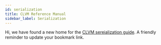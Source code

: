 ```yaml
---
id: serialization
title: CLVM Reference Manual
sidebar_label: Serialization
---
```


Hi, we have found a new home for the [CLVM sereialization guide](/docs/clvm/serialization). A friendly reminder to update your bookmark link. 
